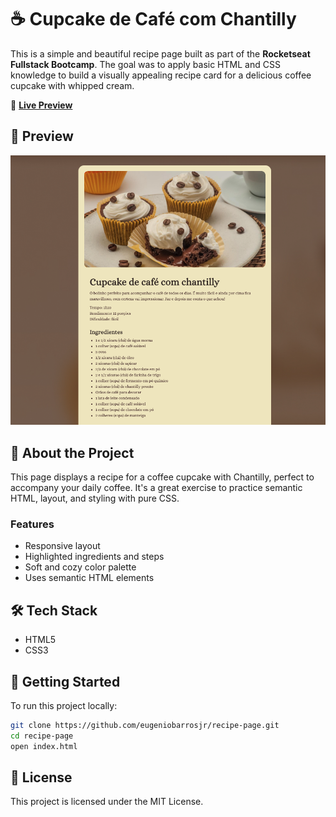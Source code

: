 # ☕ Cupcake de Café com Chantilly

This is a simple and beautiful recipe page built as part of the **Rocketseat Fullstack Bootcamp**. The goal was to apply basic HTML and CSS knowledge to build a visually appealing recipe card for a delicious coffee cupcake with whipped cream.

🔗 **[Live Preview](https://eugeniobarrosjr.github.io/recipe-page/)**

## 📸 Preview

<p align="center">
  <img src="./screenshot.png" alt="Recipe Screenshot" width="600"/>
</p>

## 🧁 About the Project

This page displays a recipe for a coffee cupcake with Chantilly, perfect to accompany your daily coffee. It's a great exercise to practice semantic HTML, layout, and styling with pure CSS.

### Features

- Responsive layout
- Highlighted ingredients and steps
- Soft and cozy color palette
- Uses semantic HTML elements

## 🛠️ Tech Stack

- HTML5
- CSS3

## 📂 Getting Started

To run this project locally:

```bash
git clone https://github.com/eugeniobarrosjr/recipe-page.git
cd recipe-page
open index.html
```

## 📃 License

This project is licensed under the MIT License.

